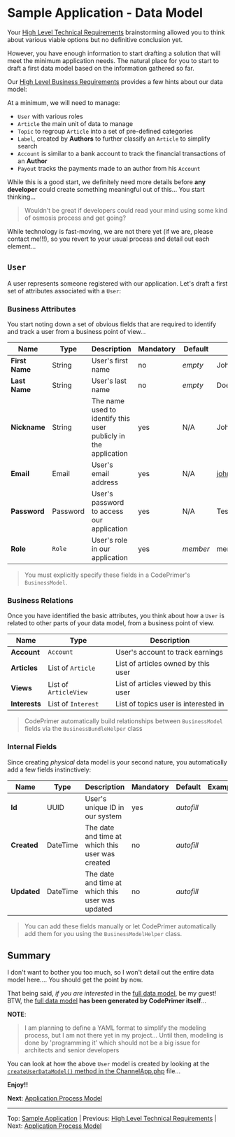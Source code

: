 # Sample Application - Data Model
Your [High Level Technical Requirements](TechnicalRequirements.md) brainstorming allowed you to think about various viable options but no definitive conclusion yet.

However, you have enough information to start drafting a solution that will meet the minimum application needs. 
The natural place for you to start to draft a first data model based on the information gathered so far. 

Our [High Level Business Requirements](BusinessRequirements.md) provides a few hints about our data model:

At a minimum, we will need to manage:
- `User` with various roles
- `Article` the main unit of data to manage
- `Topic` to regroup `Article` into a set of pre-defined categories
- `Label`, created by **Authors** to further classify an `Article` to simplify search
- `Account` is similar to a bank account to track the financial transactions of an **Author**
- `Payout` tracks the payments made to an author from his `Account`

While this is a good start, we definitely need more details before **any developer** could create something meaningful out of this...
You start thinking...

> Wouldn't be great if developers could read your mind using some kind of osmosis process and get going? 

While technology is fast-moving, we are not there yet (if we are, please contact me!!!), so you revert to your usual process and detail out each element...

## `User`
A user represents someone registered with our application. Let's draft a first set of attributes associated with a `User`:

### Business Attributes
You start noting down a set of obvious fields that are required to identify and track a user from a business point of view...

| Name | Type | Description | Mandatory | Default | Example | Searchable | Unique | Managed |
| ---- | ---- | ----------- | --------- | ------- | ------- | ---------- | ------ | ------- |
| **First Name** | String | User's first name | no | *empty* | John | yes | no | no |
| **Last Name** | String | User's last name | no | *empty* | Doe | yes | no | no |
| **Nickname** | String | The name used to identify this user publicly in the application | yes | N/A | JohnDoe | yes | yes | no |
| **Email** | Email | User's email address | yes | N/A | john.doe@test.com | yes | yes | no |
| **Password** | Password | User's password to access our application | yes | N/A | Test1234 | no | no | no |
| **Role** | `Role` | User's role in our application | yes | *member* | member | yes | no | yes |

> You must explicitly specify these fields in a CodePrimer's `BusinessModel`.

### Business Relations
Once you have identified the basic attributes, you think about how a `User` is related to other parts of your data model, from a business point of view.

| Name | Type | Description | 
| ---- | ---- | ----------- | 
| **Account** | `Account` | User's account to track earnings  | 
| **Articles** | List of `Article` | List of articles owned by this user | 
| **Views** | List of `ArticleView` | List of articles viewed by this user | 
| **Interests** | List of `Interest` | List of topics user is interested in |

> CodePrimer automatically build relationships between `BusinessModel` fields via the `BusinessBundleHelper` class 

### Internal Fields
Since creating *physical* data model is your second nature, you automatically add a few fields instinctively:

| Name | Type | Description | Mandatory | Default | Example | Searchable | Unique | Managed |
| ---- | ---- | ----------- | --------- | ------- | ------- | ---------- | ------ | ------- |
| **Id** | UUID | User's unique ID in our system | yes | *autofill* |  | no | yes | yes |
| **Created** | DateTime | The date and time at which this user was created | no | *autofill* |  | no | no | yes |
| **Updated** | DateTime | The date and time at which this user was updated | no | *autofill* |  | no | no | yes |

 > You can add these fields manually or let CodePrimer automatically add them for you using the `BusinessModelHelper` class. 

## Summary
I don't want to bother you too much, so I won't detail out the entire data model here.... You should get the point by now.

That being said, *if you are interested* in the [full data model](FullDataModel.md), be my guest! BTW, the [full data model](FullDataModel.md) **has been generated by CodePrimer itself**...

**NOTE**:
> I am planning to define a YAML format to simplify the modeling process, but I am not there yet in my project...
> Until then, modeling is done by 'programming it' which should not be a big issue for architects and senior developers

You can look at how the above `User` model is created by looking at the [`createUserDataModel()` method in the ChannelApp.php](../sample/ChannelApp.php#L165) file...

**Enjoy!!** 


 **Next**: [Application Process Model](ProcessModel.md)
 
 ---
 Top: [Sample Application](Index.md) | Previous: [High Level Technical Requirements](TechnicalRequirements.md) | Next: [Application Process Model](ProcessModel.md)
